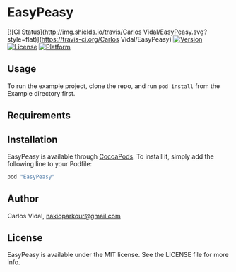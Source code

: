 # EasyPeasy

[![CI Status](http://img.shields.io/travis/Carlos Vidal/EasyPeasy.svg?style=flat)](https://travis-ci.org/Carlos Vidal/EasyPeasy)
[![Version](https://img.shields.io/cocoapods/v/EasyPeasy.svg?style=flat)](http://cocoapods.org/pods/EasyPeasy)
[![License](https://img.shields.io/cocoapods/l/EasyPeasy.svg?style=flat)](http://cocoapods.org/pods/EasyPeasy)
[![Platform](https://img.shields.io/cocoapods/p/EasyPeasy.svg?style=flat)](http://cocoapods.org/pods/EasyPeasy)

## Usage

To run the example project, clone the repo, and run `pod install` from the Example directory first.

## Requirements

## Installation

EasyPeasy is available through [CocoaPods](http://cocoapods.org). To install
it, simply add the following line to your Podfile:

```ruby
pod "EasyPeasy"
```

## Author

Carlos Vidal, nakioparkour@gmail.com

## License

EasyPeasy is available under the MIT license. See the LICENSE file for more info.
